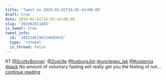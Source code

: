 ```yaml
---
title: 'Tweet on 2019-02-01T16:05:42+00:00'
draft: true
date: 2019-02-01T16:05:42+00:00
slug: '201902011605'
is_tweet: true
tweet_info:
  id: '1091246196314693632'
  type: 'retweet'
  is_thread: False
---
```




RT [@ScottyBonner](https://x.com/ScottyBonner): [@ZogUte](https://x.com/ZogUte) [@IceburgJim](https://x.com/IceburgJim) [@unclegeo_lak](https://x.com/unclegeo_lak) [@Kosternia](https://x.com/Kosternia) [@jack](https://x.com/jack) No amount of voluntary fasting will really get you the feeling of not… [continue reading](https://x.com/sytelus/status/1091246196314693632)
